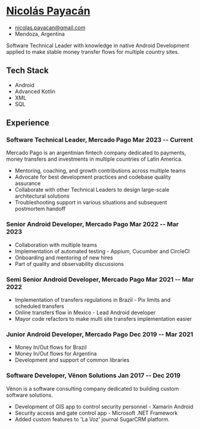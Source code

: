 # [Nicolás Payacán](https://www.linkedin.com/in/nicolás-payacán-40929712b/)

- nicolas.payacan@gmail.com
- Mendoza, Argentina

Software Technical Leader with knowledge in native Android Development applied to make stable money transfer flows for multiple country sites.

## Tech Stack
- Android
- Advanced Kotlin
- XML
- SQL

## Experience

### Software Technical Leader, Mercado Pago Mar 2023 -- Current

Mercado Pago is an argentinian fintech company dedicated to payments, money transfers and investments in multiple countries of Latin America.

- Mentoring, coaching, and growth contributions across multiple teams
- Advocate for best development practices and codebase quality assurance
- Collaborate with other Technical Leaders to design large-scale architectural solutions
- Troubleshooting support in various situations and subsequent postmortem handoff

### Senior Android Developer, Mercado Pago Mar 2022 -- Mar 2023

- Collaboration with multiple teams
- Implementation of automated testing - Appium, Cucumber and CircleCI
- Onboarding and mentoring of new hires
- Part of quality and observability discussions

### Semi Senior Android Developer, Mercado Pago Mar 2021 -- Mar 2022

- Implementation of transfers regulations in Brazil - Pix limits and scheduled transfers
- Online transfers flow in Mexico - Lead Android developer
- Mayor code refactors to make multi site transfers implementation easier

### Junior Android Developer, Mercado Pago Dec 2019 -- Mar 2021

- Money In/Out flows for Brazil
- Money In/Out flows for Argentina
- Development and support of common libraries

### Software Developer, Vënon Solutions Jan 2017 -- Dec 2019

Vënon is a software consulting company dedicated to building custom software solutions.

- Development of GIS app to control security personnel - Xamarin Android
- Security access and gate control app - Microsoft .NET Framework
- Added custom features to 'La Voz' journal SugarCRM platform. 
